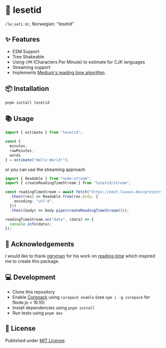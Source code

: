 # 📖 lesetid

`/leːsətiːd/`, Norwegian: "lesetid"

## ✨ Features

- ESM Support
- Tree Shakeable
- Using `CPM` (Characters Per Minute) to estimate for CJK languages
- Streaming support
- Implements [Medium's reading time algorithm](https://help.medium.com/hc/en-us/articles/214991667-Read-time). 

## 📦 Installation

```sh
pnpm install lesetid
```

## 📚 Usage

```ts
import { estimate } from "lesetid";

const {
  minutes,
  rawMinutes,
  words
} = estimate("Hello World!");
```

or you can use the streaming approach

```ts
import { Readable } from "node:stream";
import { createReadingTimeStream } from "lesetid/stream";

const readingTimeStream = await fetch("https://next.luxass.dev/projects/eslint-config/raw")
  .then((res) => Readable.from(res.body, {
    encoding: "utf-8",
  }))
  .then((body) => body.pipe(createReadingTimeStream()));

readingTimeStream.on("data", (data) => {
  console.info(data);
});
```


## 🙌 Acknowledgements
I would like to thank [ngryman](https://github.com/ngryman) for his work on [reading-time](https://github.com/ngryman/reading-time) which inspired me to create this package.


## 💻 Development

- Clone this repository
- Enable [Corepack](https://github.com/nodejs/corepack) using `corepack enable` (use `npm i -g corepack` for Node.js < 16.10)
- Install dependencies using `pnpm install`
- Run tests using `pnpm dev`


## 📄 License

Published under [MIT License](./LICENSE).
